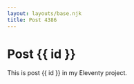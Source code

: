 ```yaml
---
layout: layouts/base.njk
title: Post 4386
---
```


# Post {{ id }}

This is post {{ id }} in my Eleventy project.
